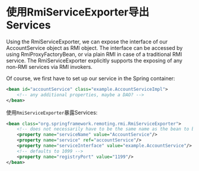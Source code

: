 # 使用RmiServiceExporter导出Services

 Using the RmiServiceExporter, we can expose the interface of our AccountService object as RMI
object. The interface can be accessed by using RmiProxyFactoryBean, or via plain RMI in case of
a traditional RMI service. The RmiServiceExporter explicitly supports the exposing of any non-RMI
services via RMI invokers.

Of course, we first have to set up our service in the Spring container:

```xml
<bean id="accountService" class="example.AccountServiceImpl">
    <!-- any additional properties, maybe a DAO? -->
</bean>
```


使用`RmiServiceExporter`暴露Services:

```xml
<bean class="org.springframework.remoting.rmi.RmiServiceExporter">
    <!-- does not necessarily have to be the same name as the bean to be exported -->
    <property name="serviceName" value="AccountService"/>
    <property name="service" ref="accountService"/>
    <property name="serviceInterface" value="example.AccountService"/>
    <!-- defaults to 1099 -->
    <property name="registryPort" value="1199"/>
</bean>
```